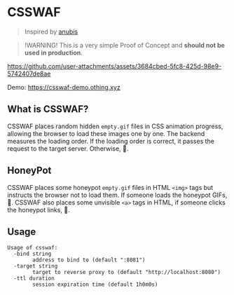 # CSSWAF

> Inspired by [anubis](https://github.com/TecharoHQ/anubis)

> !WARNING! This is a very simple Proof of Concept and **should not be used in production**.

https://github.com/user-attachments/assets/3684cbed-5fc8-425d-98e9-5742407de8ae

Demo: https://csswaf-demo.othing.xyz

## What is CSSWAF?

CSSWAF places random hidden `empty.gif` files in CSS animation progress, allowing the browser to load these images one by one.
The backend measures the loading order. If the loading order is correct, it passes the request to the target server. Otherwise, 🙅.

## HoneyPot

CSSWAF places some honeypot `empty.gif` files in HTML `<img>` tags but instructs the browser not to load them. If someone loads the honeypot GIFs, 🙅.
CSSWAF also places some unvisible `<a>` tags in HTML, if someone clicks the honeypot links, 🙅.

## Usage

```shell
Usage of csswaf:
  -bind string
        address to bind to (default ":8081")
  -target string
        target to reverse proxy to (default "http://localhost:8080")
  -ttl duration
        session expiration time (default 1h0m0s)
```